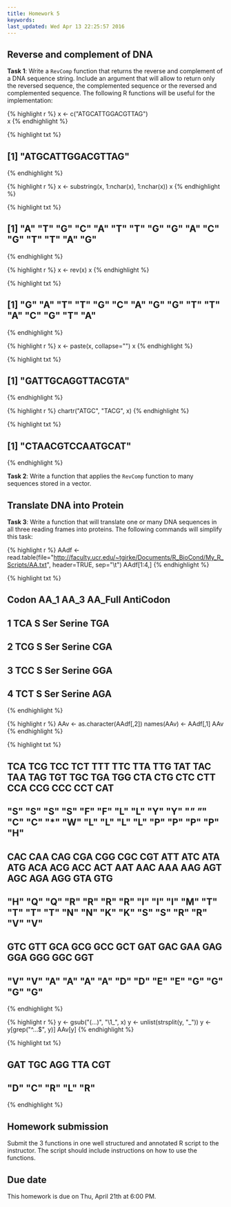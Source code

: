 ```yaml
---
title: Homework 5
keywords: 
last_updated: Wed Apr 13 22:25:57 2016
---
```


## Reverse and complement of DNA

__Task 1__: Write a `RevComp` function that returns the reverse and complement of a DNA sequence string. Include an argument that will allow to return only the reversed sequence, the complemented sequence or the reversed and complemented sequence. The following R functions will be useful for the implementation: 


{% highlight r %}
x <- c("ATGCATTGGACGTTAG")  
x
{% endhighlight %}

{% highlight txt %}
## [1] "ATGCATTGGACGTTAG"
{% endhighlight %}

{% highlight r %}
x <- substring(x, 1:nchar(x), 1:nchar(x)) 
x
{% endhighlight %}

{% highlight txt %}
##  [1] "A" "T" "G" "C" "A" "T" "T" "G" "G" "A" "C" "G" "T" "T" "A" "G"
{% endhighlight %}

{% highlight r %}
x <- rev(x) 
x
{% endhighlight %}

{% highlight txt %}
##  [1] "G" "A" "T" "T" "G" "C" "A" "G" "G" "T" "T" "A" "C" "G" "T" "A"
{% endhighlight %}

{% highlight r %}
x <- paste(x, collapse="")
x
{% endhighlight %}

{% highlight txt %}
## [1] "GATTGCAGGTTACGTA"
{% endhighlight %}

{% highlight r %}
chartr("ATGC", "TACG", x) 
{% endhighlight %}

{% highlight txt %}
## [1] "CTAACGTCCAATGCAT"
{% endhighlight %}

__Task 2__: Write a function that applies the `RevComp` function to many sequences stored in a vector.

## Translate DNA into Protein

__Task 3__: Write a function that will translate one or many DNA sequences in all three reading frames into proteins. The following commands will simplify this task:


{% highlight r %}
AAdf <- read.table(file="http://faculty.ucr.edu/~tgirke/Documents/R_BioCond/My_R_Scripts/AA.txt", header=TRUE, sep="\t") 
AAdf[1:4,]
{% endhighlight %}

{% highlight txt %}
##   Codon AA_1 AA_3 AA_Full AntiCodon
## 1   TCA    S  Ser  Serine       TGA
## 2   TCG    S  Ser  Serine       CGA
## 3   TCC    S  Ser  Serine       GGA
## 4   TCT    S  Ser  Serine       AGA
{% endhighlight %}

{% highlight r %}
AAv <- as.character(AAdf[,2]) 
names(AAv) <- AAdf[,1] 
AAv
{% endhighlight %}

{% highlight txt %}
## TCA TCG TCC TCT TTT TTC TTA TTG TAT TAC TAA TAG TGT TGC TGA TGG CTA CTG CTC CTT CCA CCG CCC CCT CAT 
## "S" "S" "S" "S" "F" "F" "L" "L" "Y" "Y" "*" "*" "C" "C" "*" "W" "L" "L" "L" "L" "P" "P" "P" "P" "H" 
## CAC CAA CAG CGA CGG CGC CGT ATT ATC ATA ATG ACA ACG ACC ACT AAT AAC AAA AAG AGT AGC AGA AGG GTA GTG 
## "H" "Q" "Q" "R" "R" "R" "R" "I" "I" "I" "M" "T" "T" "T" "T" "N" "N" "K" "K" "S" "S" "R" "R" "V" "V" 
## GTC GTT GCA GCG GCC GCT GAT GAC GAA GAG GGA GGG GGC GGT 
## "V" "V" "A" "A" "A" "A" "D" "D" "E" "E" "G" "G" "G" "G"
{% endhighlight %}

{% highlight r %}
y <- gsub("(...)", "\\1_", x) 
y <- unlist(strsplit(y, "_")) 
y <- y[grep("^...$", y)] 
AAv[y] 
{% endhighlight %}

{% highlight txt %}
## GAT TGC AGG TTA CGT 
## "D" "C" "R" "L" "R"
{% endhighlight %}

## Homework submission
Submit the 3 functions in one well structured and annotated R script to the instructor. The script should include instructions on how to use the functions.

## Due date

This homework is due on Thu, April 21th at 6:00 PM.


